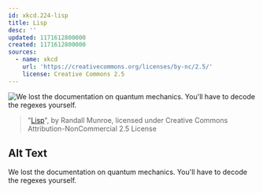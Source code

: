 ```yaml
---
id: xkcd.224-lisp
title: Lisp
desc: ''
updated: 1171612800000
created: 1171612800000
sources:
  - name: xkcd
    url: 'https://creativecommons.org/licenses/by-nc/2.5/'
    license: Creative Commons 2.5
---
```

![We lost the documentation on quantum mechanics.  You'll have to decode the regexes yourself.](https://imgs.xkcd.com/comics/lisp.jpg)
> "[Lisp](https://xkcd.com/224/)", by Randall Munroe, licensed under Creative Commons Attribution-NonCommercial 2.5 License

## Alt Text
We lost the documentation on quantum mechanics.  You'll have to decode the regexes yourself.
